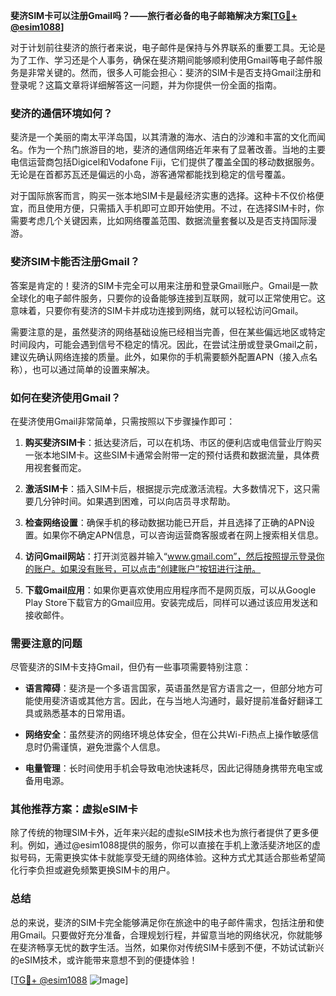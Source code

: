 **斐济SIM卡可以注册Gmail吗？——旅行者必备的电子邮箱解决方案[[TG💪+ @esim1088](https://t.me/s/esim1088)]**

对于计划前往斐济的旅行者来说，电子邮件是保持与外界联系的重要工具。无论是为了工作、学习还是个人事务，确保在斐济期间能够顺利使用Gmail等电子邮件服务是非常关键的。然而，很多人可能会担心：斐济的SIM卡是否支持Gmail注册和登录呢？这篇文章将详细解答这一问题，并为你提供一份全面的指南。

### 斐济的通信环境如何？

斐济是一个美丽的南太平洋岛国，以其清澈的海水、洁白的沙滩和丰富的文化而闻名。作为一个热门旅游目的地，斐济的通信网络近年来有了显著改善。当地的主要电信运营商包括Digicel和Vodafone Fiji，它们提供了覆盖全国的移动数据服务。无论是在首都苏瓦还是偏远的小岛，游客通常都能找到稳定的信号覆盖。

对于国际旅客而言，购买一张本地SIM卡是最经济实惠的选择。这种卡不仅价格便宜，而且使用方便，只需插入手机即可立即开始使用。不过，在选择SIM卡时，你需要考虑几个关键因素，比如网络覆盖范围、数据流量套餐以及是否支持国际漫游。

### 斐济SIM卡能否注册Gmail？

答案是肯定的！斐济的SIM卡完全可以用来注册和登录Gmail账户。Gmail是一款全球化的电子邮件服务，只要你的设备能够连接到互联网，就可以正常使用它。这意味着，只要你有斐济的SIM卡并成功连接到网络，就可以轻松访问Gmail。

需要注意的是，虽然斐济的网络基础设施已经相当完善，但在某些偏远地区或特定时间段内，可能会遇到信号不稳定的情况。因此，在尝试注册或登录Gmail之前，建议先确认网络连接的质量。此外，如果你的手机需要额外配置APN（接入点名称），也可以通过简单的设置来解决。

### 如何在斐济使用Gmail？

在斐济使用Gmail非常简单，只需按照以下步骤操作即可：

1. **购买斐济SIM卡**：抵达斐济后，可以在机场、市区的便利店或电信营业厅购买一张本地SIM卡。这些SIM卡通常会附带一定的预付话费和数据流量，具体费用视套餐而定。
   
2. **激活SIM卡**：插入SIM卡后，根据提示完成激活流程。大多数情况下，这只需要几分钟时间。如果遇到困难，可以向店员寻求帮助。

3. **检查网络设置**：确保手机的移动数据功能已开启，并且选择了正确的APN设置。如果你不确定APN信息，可以咨询运营商客服或者在网上搜索相关信息。

4. **访问Gmail网站**：打开浏览器并输入“www.gmail.com”，然后按照提示登录你的账户。如果没有账号，可以点击“创建账户”按钮进行注册。

5. **下载Gmail应用**：如果你更喜欢使用应用程序而不是网页版，可以从Google Play Store下载官方的Gmail应用。安装完成后，同样可以通过该应用发送和接收邮件。

### 需要注意的问题

尽管斐济的SIM卡支持Gmail，但仍有一些事项需要特别注意：

- **语言障碍**：斐济是一个多语言国家，英语虽然是官方语言之一，但部分地方可能使用斐济语或其他方言。因此，在与当地人沟通时，最好提前准备好翻译工具或熟悉基本的日常用语。

- **网络安全**：虽然斐济的网络环境总体安全，但在公共Wi-Fi热点上操作敏感信息时仍需谨慎，避免泄露个人信息。

- **电量管理**：长时间使用手机会导致电池快速耗尽，因此记得随身携带充电宝或备用电源。

### 其他推荐方案：虚拟eSIM卡

除了传统的物理SIM卡外，近年来兴起的虚拟eSIM技术也为旅行者提供了更多便利。例如，通过@esim1088提供的服务，你可以直接在手机上激活斐济地区的虚拟号码，无需更换实体卡就能享受无缝的网络体验。这种方式尤其适合那些希望简化行李负担或避免频繁更换SIM卡的用户。

### 总结

总的来说，斐济的SIM卡完全能够满足你在旅途中的电子邮件需求，包括注册和使用Gmail。只要做好充分准备，合理规划行程，并留意当地的网络状况，你就能够在斐济畅享无忧的数字生活。当然，如果你对传统SIM卡感到不便，不妨试试新兴的eSIM技术，或许能带来意想不到的便捷体验！

[[TG💪+ @esim1088](https://t.me/s/esim1088) ![Image](https://i.postimg.cc/4NQfJmqS/Snipaste-2025-05-13-00-14-12.png)]